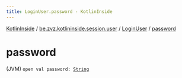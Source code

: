 ```yaml
---
title: LoginUser.password - KotlinInside
---
```


[KotlinInside](../../index.html) / [be.zvz.kotlininside.session.user](../index.html) / [LoginUser](index.html) / [password](./password.html)

# password

(JVM) `open val password: `[`String`](https://kotlinlang.org/api/latest/jvm/stdlib/kotlin/-string/index.html)